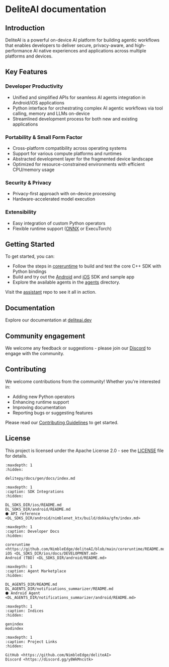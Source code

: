 # DeliteAI documentation

## Introduction

DeliteAI is a powerful on-device AI platform for building agentic workflows that enables developers
to deliver secure, privacy-aware, and high-performance AI native experiences and applications
across multiple platforms and devices.

## Key Features

### Developer Productivity

- Unified and simplified APIs for seamless AI agents integration in Android/iOS applications
- Python interface for orchestrating complex AI agentic workflows via tool calling, memory and LLMs on-device
- Streamlined development process for both new and existing applications

### Portability & Small Form Factor

- Cross-platform compatibility across operating systems
- Support for various compute platforms and runtimes
- Abstracted development layer for the fragmented device landscape
- Optimized for resource-constrained environments with efficient CPU/memory usage

### Security & Privacy

- Privacy-first approach with on-device processing
- Hardware-accelerated model execution

### Extensibility

- Easy integration of custom Python operators
- Flexible runtime support ([ONNX](https://onnx.ai/) or ExecuTorch)

## Getting Started

To get started, you can:

- Follow the steps in [coreruntime](https://github.com/NimbleEdge/deliteAI/blob/main/coreruntime/README.md) to build and test the core C++ SDK with Python bindings
- Build and try out the [Android](https://github.com/NimbleEdge/deliteAI/blob/main/sdks/android/README.md) and [iOS](https://github.com/NimbleEdge/deliteAI/blob/main/sdks/ios/README.md) SDK and sample app
- Explore the available agents in the [agents](https://github.com/NimbleEdge/deliteAI/blob/main/agents) directory.

Visit the [assistant](https://github.com/NimbleEdge/assistant) repo to see it all in action.

## Documentation

Explore our documentation at [deliteai.dev](https://deliteai.dev)

## Community engagement

We welcome any feedback or suggestions - please join our [Discord](https://discord.gg/y8WkMncstk) to engage with the community.

## Contributing

We welcome contributions from the community! Whether you're interested in:

- Adding new Python operators
- Enhancing runtime support
- Improving documentation
- Reporting bugs or suggesting features

Please read our [Contributing Guidelines](https://github.com/NimbleEdge/deliteAI/blob/main/CONTRIBUTING.md) to get started.

## License

This project is licensed under the Apache License 2.0 - see the [LICENSE](https://github.com/NimbleEdge/deliteAI/blob/main/LICENSE) file for details.

```{toctree}
:maxdepth: 1
:hidden:

delitepy/docs/gen/docs/index.md
```

```{toctree}
:maxdepth: 1
:caption: SDK Integrations
:hidden:

DL_SDKS_DIR/ios/README.md
DL_SDKS_DIR/android/README.md
⬢ API reference <DL_SDKS_DIR/android/nimblenet_ktx/build/dokka/gfm/index.md>
```

```{toctree}
:maxdepth: 1
:caption: Developer Docs
:hidden:

coreruntime <https://github.com/NimbleEdge/deliteAI/blob/main/coreruntime/README.md>
iOS <DL_SDKS_DIR/ios/docs/DEVELOPMENT.md>
Android (TBD) <DL_SDKS_DIR/android/README.md>
```

```{toctree}
:maxdepth: 1
:caption: Agent Marketplace
:hidden:

DL_AGENTS_DIR/README.md
DL_AGENTS_DIR/notifications_summarizer/README.md
⬢ Android Agent <DL_AGENTS_DIR/notifications_summarizer/android/README.md>
```

```{toctree}
:maxdepth: 1
:caption: Indices
:hidden:

genindex
modindex
```

```{toctree}
:maxdepth: 1
:caption: Project Links
:hidden:

GitHub <https://github.com/NimbleEdge/deliteAI>
Discord <https://discord.gg/y8WkMncstk>
```
